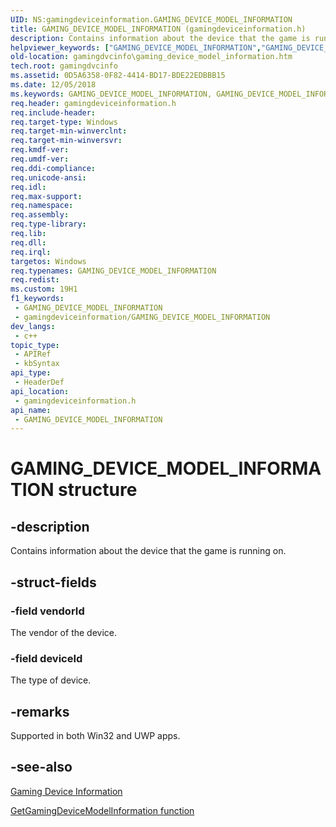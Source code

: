 ```yaml
---
UID: NS:gamingdeviceinformation.GAMING_DEVICE_MODEL_INFORMATION
title: GAMING_DEVICE_MODEL_INFORMATION (gamingdeviceinformation.h)
description: Contains information about the device that the game is running on.
helpviewer_keywords: ["GAMING_DEVICE_MODEL_INFORMATION","GAMING_DEVICE_MODEL_INFORMATION structure","gamingdeviceinformation/GAMING_DEVICE_MODEL_INFORMATION","gamingdvcinfo.gaming_device_model_information"]
old-location: gamingdvcinfo\gaming_device_model_information.htm
tech.root: gamingdvcinfo
ms.assetid: 0D5A6358-0F82-4414-BD17-BDE22EDBBB15
ms.date: 12/05/2018
ms.keywords: GAMING_DEVICE_MODEL_INFORMATION, GAMING_DEVICE_MODEL_INFORMATION structure, gamingdeviceinformation/GAMING_DEVICE_MODEL_INFORMATION, gamingdvcinfo.gaming_device_model_information
req.header: gamingdeviceinformation.h
req.include-header: 
req.target-type: Windows
req.target-min-winverclnt: 
req.target-min-winversvr: 
req.kmdf-ver: 
req.umdf-ver: 
req.ddi-compliance: 
req.unicode-ansi: 
req.idl: 
req.max-support: 
req.namespace: 
req.assembly: 
req.type-library: 
req.lib: 
req.dll: 
req.irql: 
targetos: Windows
req.typenames: GAMING_DEVICE_MODEL_INFORMATION
req.redist: 
ms.custom: 19H1
f1_keywords:
 - GAMING_DEVICE_MODEL_INFORMATION
 - gamingdeviceinformation/GAMING_DEVICE_MODEL_INFORMATION
dev_langs:
 - c++
topic_type:
 - APIRef
 - kbSyntax
api_type:
 - HeaderDef
api_location:
 - gamingdeviceinformation.h
api_name:
 - GAMING_DEVICE_MODEL_INFORMATION
---
```


# GAMING_DEVICE_MODEL_INFORMATION structure


## -description

Contains information about the device that the game is running on.

## -struct-fields

### -field vendorId

The vendor of the device.

### -field deviceId

The type of device.

## -remarks

Supported in both Win32 and UWP apps.

## -see-also

<a href="/previous-versions/windows/desktop/gamingdvcinfo/gaming-device-information-portal">Gaming Device Information</a>



<a href="/previous-versions/windows/desktop/api/gamingdeviceinformation/nf-gamingdeviceinformation-getgamingdevicemodelinformation">GetGamingDeviceModelInformation function</a>